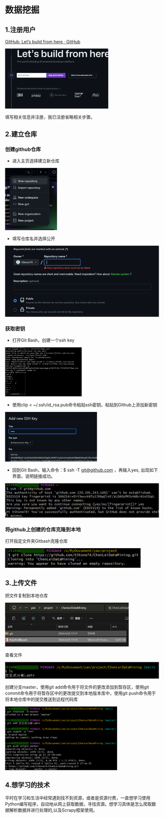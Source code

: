 # 数据挖掘

## 1.注册用户

[GitHub: Let’s build from here · GitHub](https://github.com/)

<img src="imgs\image-20240426154408462.png" alt="image-20240426154408462" style="zoom: 33%;" />

填写相关信息并注册，我已注册省略相关步骤。

## 2.建立仓库

### 创建github仓库

- 进入主页选择建立新仓库

<img src="imgs/image-20240426160003470.png" alt="image-20240426160003470" style="zoom: 67%;" />

- 填写仓库名并选择公开

<img src="imgs/image-20240426172451710.png" alt="image-20240426172451710" style="zoom:67%;" />

### 获取密钥

- 打开Git Bash，创建一个ssh key 
  

<img src="imgs/image-20240426164733015.png" alt="image-20240426164733015" style="zoom:50%;" />

- 使用clip < ~/.ssh/id_rsa.pub命令粘贴ssh密钥，粘贴到GIthub上添加新密钥

<img src="imgs/image-20240426165539294.png" alt="image-20240426165539294" style="zoom:50%;" />

- 回到Git Bash，输入命令：$ ssh -T git@github.com ，再输入yes, 出现如下界面，说明链接成功。

![image-20240426170043078](imgs/image-20240426170043078.png)

### **将github上创建的仓库克隆到本地**

打开指定文件夹Gitbash克隆仓库



![image-20240426171201032](imgs/image-20240426171201032.png)

## 3.上传文件

把文件复制到本地仓库

<img src="imgs/image-20240426172020857.png" alt="image-20240426172020857" style="zoom: 67%;" />

查看文件

![image-20240426172241474](imgs/image-20240426172241474.png)

创建分支master，使用git add命令用于将文件的更改添加到暂存区，使用git commit命令用于将暂存区中的更改提交到本地版本库中，使用git push命令用于将本地仓库中的提交推送到远程代码库

<img src="imgs\image-20240426174035773.png" alt="image-20240426174035773" style="zoom: 67%;" />

## 4.想学习的技术

平时在学习和生活中经常遇到找不到资源，或者是资源付费，一直想学习使用Python编写程序，自动地从网上获取数据，寻找资源。想学习具体是怎么爬取数据解析数据并进行处理的,以及Scrapy框架使用。